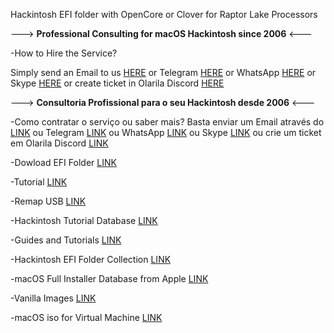 Hackintosh EFI folder with OpenCore or Clover for Raptor Lake Processors

---> **Professional Consulting for macOS Hackintosh since 2006** <---

-How to Hire the Service?

Simply send an Email to us [HERE](https://olarila.com/contact/) or Telegram [HERE](https://t.me/MaLd0n) or WhatsApp [HERE](https://wa.me/5521995334655) or Skype [HERE](https://join.skype.com/invite/dBnXm46BHBWo) or create ticket in Olarila Discord [HERE](https://discord.com/channels/669330267093336067/669577304682266672/669577807982231572)

---> **Consultoria Profissional para o seu Hackintosh desde 2006** <---

-Como contratar o serviço ou saber mais?
Basta enviar um Email através do [LINK](https://olarila.com/contact/) ou Telegram [LINK](https://t.me/MaLd0n) ou WhatsApp [LINK](https://wa.me/5521995334655) ou Skype [LINK](https://join.skype.com/invite/dBnXm46BHBWo) ou crie um ticket em Olarila Discord [LINK](https://discord.com/channels/669330267093336067/669577304682266672/669577807982231572)

-Dowload EFI Folder [LINK](https://olarila.com/topic/5676-hackintosh-efi-folder-with-clover-and-opencore/)

-Tutorial [LINK](https://olarila.com/topic/20908-easy-fast-and-perfect-vanilla-hackintosh/)

-Remap USB [LINK](https://olarila.com/topic/37827-hackintosh-remap-usb-with-usbtoolbox-windows-or-macos/)

-Hackintosh Tutorial Database [LINK](https://olarila.com/topic/40880-hackintosh-tutorial-database-all-you-need-about-hackintosh/)

-Guides and Tutorials [LINK](https://olarila.com/forum/20-guides-and-tutorials/)

-Hackintosh EFI Folder Collection [LINK](https://olarila.com/forum/96-hackintosh-efi-folder-collection/)

-macOS Full Installer Database from Apple [LINK](https://olarila.com/topic/28516-macos-full-installer-database/)

-Vanilla Images [LINK](https://olarila.com/forum/40-olarila-vanilla-images/)

-macOS iso for Virtual Machine [LINK](https://olarila.com/forum/47-virtual-machine-iso/)
